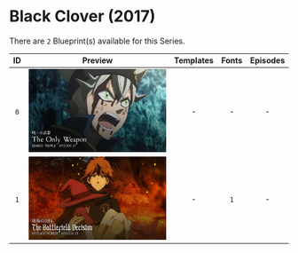 # Black Clover (2017)

There are `2` Blueprint(s) available for this Series.

| ID | Preview | Templates | Fonts | Episodes | 
| :---: | :---: | :---: | :---: | :---: |
| `0` | <img src="./0/preview0.jpg" height="150"> | - | - | - |
| `1` | <img src="./1/preview0.jpg" height="150"> | - | `1` | - |